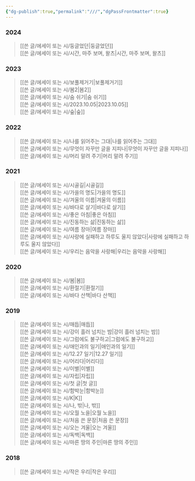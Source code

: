 ```yaml
---
{"dg-publish":true,"permalink":"///","dgPassFrontmatter":true}
---
```


### 2024
>[[쓴 글/에세이 또는 시/둥글었던\|둥글었던]]<br/>
>[[쓴 글/에세이 또는 시/시간, 마주 보며, 왈츠\|시간, 마주 보며, 왈츠]]


### 2023
> [[쓴 글/에세이 또는 시/보풀제거기\|보풀제거기]]<br/>
> [[쓴 글/에세이 또는 시/봄2\|봄2]]<br/>
> [[쓴 글/에세이 또는 시/숨 쉬기\|숨 쉬기]]<br/>
> [[쓴 글/에세이 또는 시/2023.10.05\|2023.10.05]]<br/>
> [[쓴 글/에세이 또는 시/숲\|숲]]<br/>




### 2022
> [[쓴 글/에세이 또는 시/나를 읽어주는 그대\|나를 읽어주는 그대]]<br/>
>[[쓴 글/에세이 또는 시/무엇이 자꾸만 글을 지피나\|무엇이 자꾸만 글을 지피나]]<br/>
>[[쓴 글/에세이 또는 시/머리 말려 주기\|머리 말려 주기]]<br/>



### 2021
 >[[쓴 글/에세이 또는 시/시골길\|시골길]]<br/>
>[[쓴 글/에세이 또는 시/가을의 명도\|가을의 명도]]<br/>
>[[쓴 글/에세이 또는 시/겨울의 이름\|겨울의 이름]]<br/>
>[[쓴 글/에세이 또는 시/바다로 살기\|바다로 살기]]<br/>
>[[쓴 글/에세이 또는 시/좋은 아침\|좋은 아침]]<br/>
>[[쓴 글/에세이 또는 시/진동하는 삶\|진동하는 삶]]<br/>
>[[쓴 글/에세이 또는 시/여름 장마\|여름 장마]]<br/>
>[[쓴 글/에세이 또는 시/사랑에 실패하고 하루도 울지 않았다\|사랑에 실패하고 하루도 울지 않았다]]<br/>
>[[쓴 글/에세이 또는 시/우리는 음악을 사랑해\|우리는 음악을 사랑해]]




### 2020
>[[쓴 글/에세이 또는 시/봄\|봄]]<br/>
>[[쓴 글/에세이 또는 시/환절기\|환절기]]<br/>
>[[쓴 글/에세이 또는 시/바다 산책\|바다 산책]]<br/>




### 2019
>[[쓴 글/에세이 또는 시/매듭\|매듭]]<br/>
>[[쓴 글/에세이 또는 시/강이 흘러 넘치는 밤\|강이 흘러 넘치는 밤]]<br/>
>[[쓴 글/에세이 또는 시/그럼에도 불구하고\|그럼에도 불구하고]]<br/>
>[[쓴 글/에세이 또는 시/애인과의 일기\|애인과의 일기]]<br/>
>[[쓴 글/에세이 또는 시/12.27 일기\|12.27 일기]]<br/>
>[[쓴 글/에세이 또는 시/어리다\|어리다]]<br/>
>[[쓴 글/에세이 또는 시/이별\|이별]]<br/>
>[[쓴 글/에세이 또는 시/자립\|자립]]<br/>
>[[쓴 글/에세이 또는 시/첫 글\|첫 글]]<br/>
>[[쓴 글/에세이 또는 시/함박눈\|함박눈]]<br/>
>[[쓴 글/에세이 또는 시/K\|K]]<br/>
>[[쓴 글/에세이 또는 시/나, 밖\|나, 밖]]<br/>
>[[쓴 글/에세이 또는 시/오월 노을\|오월 노을]]<br/>
>[[쓴 글/에세이 또는 시/처음 쓴 문장\|처음 쓴 문장]]<br/>
>[[쓴 글/에세이 또는 시/오는 겨울\|오는 겨울]]<br/>
>[[쓴 글/에세이 또는 시/독백\|독백]]<br/>
>[[쓴 글/에세이 또는 시/마른 땅의 주인\|마른 땅의 주인]]<br/>




### 2018
> [[쓴 글/에세이 또는 시/작은 우리\|작은 우리]]<br/>